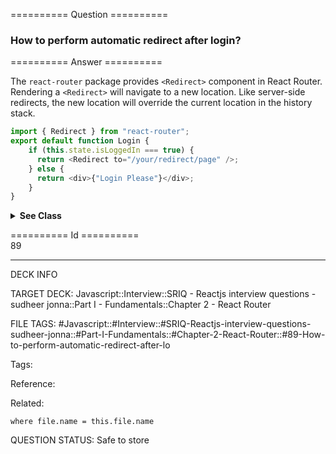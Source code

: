 ========== Question ==========  

### How to perform automatic redirect after login?  

========== Answer ==========  

The `react-router` package provides `<Redirect>` component in React Router. Rendering a `<Redirect>` will navigate to a new location. Like server-side redirects, the new location will override the current location in the history stack.

```javascript
import { Redirect } from "react-router";
export default function Login {
    if (this.state.isLoggedIn === true) {
      return <Redirect to="/your/redirect/page" />;
    } else {
      return <div>{"Login Please"}</div>;
    }
}
```

  <details><summary><b>See Class</b></summary>

  <p>

```jsx
import React, { Component } from 'react';
import { Redirect } from 'react-router';
export default class LoginComponent extends Component {
    render() {
        if (this.state.isLoggedIn === true) {
            return <Redirect to='/your/redirect/page' />;
        } else {
            return <div>{'Login Please'}</div>;
        }
    }
}
```

   </p>

   </details>

========== Id ==========  
89

---

DECK INFO

TARGET DECK: Javascript::Interview::SRIQ - Reactjs interview questions - sudheer jonna::Part I - Fundamentals::Chapter 2 - React Router

FILE TAGS: #Javascript::#Interview::#SRIQ-Reactjs-interview-questions-sudheer-jonna::#Part-I-Fundamentals::#Chapter-2-React-Router::#89-How-to-perform-automatic-redirect-after-lo

Tags:

Reference:

Related:

```dataview
where file.name = this.file.name
```
QUESTION STATUS: Safe to store
